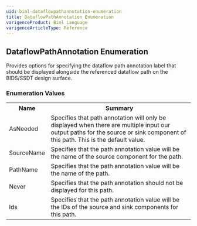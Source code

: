 ```yaml
---
uid: biml-dataflowpathannotation-enumeration
title: DataflowPathAnnotation Enumeration
varigenceProduct: Biml Language
varigenceArticleType: Reference
---
```


## DataflowPathAnnotation Enumeration<div class="LanguageSummary"><div class ="SummaryItem">Provides options for specifying the dataflow path annotation label that should be displayed alongside the referenced dataflow path on the BIDS/SSDT design surface.</div></div><div class="EnumValueGroup">### Enumeration Values<table id="EnumValue" class="MemberList"><tbody><tr><th class="MemberNameColumnHeader">Name</th><th class="MemberSummaryColumnHeader">Summary</th></tr><tr class="cd0"><td class="MemberName">AsNeeded</td><td class="MemberSummary"><div class ="SummaryItem">Specifies that path annotation will only be displayed when there are multiple input our output paths for the source or sink component of this path.  This is the default value.</div> </td></tr><tr class="cd1"><td class="MemberName">SourceName</td><td class="MemberSummary"><div class ="SummaryItem">Specifies that the path annotation value will be the name of the source component for the path.</div> </td></tr><tr class="cd0"><td class="MemberName">PathName</td><td class="MemberSummary"><div class ="SummaryItem">Specifies that the path annotation value will be the name of the path.</div> </td></tr><tr class="cd1"><td class="MemberName">Never</td><td class="MemberSummary"><div class ="SummaryItem">Specifies that the path annotation should not be displayed for this path.</div> </td></tr><tr class="cd0"><td class="MemberName">Ids</td><td class="MemberSummary"><div class ="SummaryItem">Specifies that the path annotation value will be the IDs of the source and sink components for this path.</div> </td></tr></tbody></table></div>